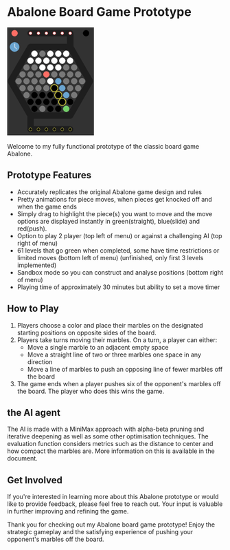 # Abalone Board Game Prototype

<img src="Abalone_gameplay.jpg" alt="Abalone Gameplay" width="40%">

Welcome to my fully functional prototype of the classic board game Abalone.

## Prototype Features

- Accurately replicates the original Abalone game design and rules
- Pretty animations for piece moves, when pieces get knocked off and when the game ends
- Simply drag to highlight the piece(s) you want to move and the move options are displayed instantly in green(straight), blue(slide) and red(push).
- Option to play 2 player (top left of menu) or against a challenging AI (top right of menu)
- 61 levels that go green when completed, some have time restrictions or limited moves (bottom left of menu) (unfinished, only first 3 levels implemented)
- Sandbox mode so you can construct and analyse positions (bottom right of menu)
- Playing time of approximately 30 minutes but ability to set a move timer

## How to Play

1. Players choose a color and place their marbles on the designated starting positions on opposite sides of the board.
2. Players take turns moving their marbles. On a turn, a player can either:
   - Move a single marble to an adjacent empty space
   - Move a straight line of two or three marbles one space in any direction
   - Move a line of marbles to push an opposing line of fewer marbles off the board
3. The game ends when a player pushes six of the opponent's marbles off the board. The player who does this wins the game.

## the AI agent

The AI is made with a MiniMax approach with alpha-beta pruning and iterative deepening as well as some other optimisation techniques. The evaluation function considers metrics such as the distance to center and how compact the marbles are. More information on this is available in the document.

## Get Involved

If you're interested in learning more about this Abalone prototype or would like to provide feedback, please feel free to reach out. Your input is valuable in further improving and refining the game.

Thank you for checking out my Abalone board game prototype! Enjoy the strategic gameplay and the satisfying experience of pushing your opponent's marbles off the board.
